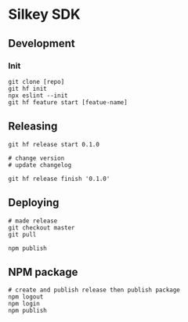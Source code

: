 # Silkey SDK


## Development

### Init

    git clone [repo]
    git hf init
    npx eslint --init
    git hf feature start [featue-name]

## Releasing

    git hf release start 0.1.0

    # change version
    # update changelog

    git hf release finish '0.1.0'

## Deploying

    # made release
    git checkout master
    git pull

    npm publish

## NPM package

    # create and publish release then publish package
    npm logout
    npm login 
    npm publish

    
